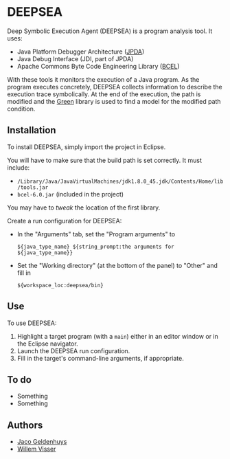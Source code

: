 # DEEPSEA

Deep Symbolic Execution Agent (DEEPSEA) is a program analysis tool.  It uses:

  * Java Platform Debugger Architecture ([JPDA](https://docs.oracle.com/javase/8/docs/technotes/guides/jpda/index.html))
  * Java Debug Interface (JDI, part of JPDA)
  * Apache Commons Byte Code Engineering Library ([BCEL](https://commons.apache.org/proper/commons-bcel/index.html))
  
With these tools it monitors the execution of a Java program.  As the program executes concretely, DEEPSEA collects information to describe the execution trace symbolically.  At the end of the execution, the path is modified and the [Green](http://www.green.green) library is used to find a model for the modified path condition.

## Installation

To install DEEPSEA, simply import the project in Eclipse.

You will have to make sure that the build path is set correctly.  It must include:

  * `/Library/Java/JavaVirtualMachines/jdk1.8.0_45.jdk/Contents/Home/lib/tools.jar`
  * `bcel-6.0.jar` (included in the project)

You may have to *tweak* the location of the first library.

Create a run configuration for DEEPSEA:
 
  * In the "Arguments" tab, set the "Program arguments" to
     
        ${java_type_name} ${string_prompt:the arguments for ${java_type_name}}

  * Set the "Working directory" (at the bottom of the panel) to "Other" and fill in
     
        ${workspace_loc:deepsea/bin}

## Use

To use DEEPSEA:

 1. Highlight a target program (with a `main`) either in an editor window or in the Eclipse navigator.
 2. Launch the DEEPSEA run configuration.
 3. Fill in the target's command-line arguments, if appropriate.
  
## To do

   * Something
   * Something

## Authors

   * [Jaco Geldenhuys](mailto://geld@sun.ac.za)
   * [Willem Visser](mailto://wvisser@sun.ac.za)
